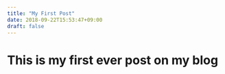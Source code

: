 ```yaml
---
title: "My First Post"
date: 2018-09-22T15:53:47+09:00
draft: false
---
```

# This is my first ever post on my blog
